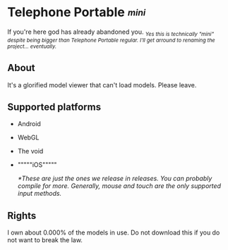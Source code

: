 # Telephone Portable <sub><sup>_mini_</sup></sub>
If you're here god has already abandoned you. <sub>_Yes this is technically "mini" despite being bigger than Telephone Portable regular. I'll get arround to renaming the project... eventually._
</sub>

## About
It's a glorified model viewer that can't load models. Please leave.

## Supported platforms
- Android
- WebGL
- The void
- """""iOS"""""

    _\*These are just the ones we release in releases. You can probably compile for more. Generally, mouse and touch are the only supported input methods._

## Rights
I own about 0.000% of the models in use. Do not download this if you do not want to break the law.